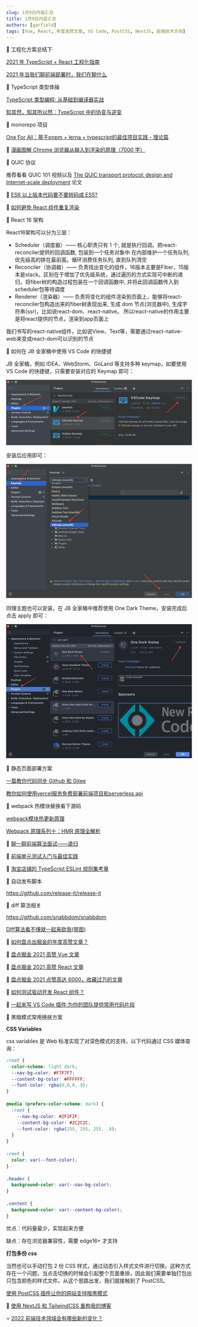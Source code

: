 ```yaml
---
slug: 1月9日内容汇总
title: 1月9日内容汇总
authors: [garfield]
tags: [Vue, React, 年度高赞文章, VS Code, PostCSS, NextJS, 前端技术方向]
---
```


📒 工程化方案总结下

[2021 年 TypeScript + React 工程化指南](https://zhuanlan.zhihu.com/p/403970666)

[2021 年当我们聊前端部署时，我们在聊什么](https://juejin.cn/post/7017710911443959839)

📒 TypeScript 类型体操

[TypeScript 类型编程: 从基础到编译器实战](https://mp.weixin.qq.com/s/-x8iVK-hlQd3-OZDC04A5A)

[知其然，知其所以然：TypeScript 中的协变与逆变](https://juejin.cn/post/7050099282317148174)

📒 monorepo 项目

[One For All：基于pnpm + lerna + typescript的最佳项目实践 - 理论篇](https://juejin.cn/post/7043998041786810398)

📒 [漫画图解 Chrome 浏览器从输入到渲染的原理（7000 字）](https://mp.weixin.qq.com/s/Yo-W7CbkOrBMSfK75qrAhg)

📒 QUIC 协议

推荐看看 QUIC 101 视频以及 [The QUIC transport protocol: design and Internet-scale deployment](https://courses.cs.washington.edu/courses/cse550/20au/papers/CSE550.quic.pdf) 论文

📒 [ES6 以上版本代码要不要转码成 ES5?](https://mp.weixin.qq.com/s/fSRpl25Pi0ladeWRXHLGZA)

📒 [如何避免 React 组件重复渲染](https://mp.weixin.qq.com/s/RCBHBtAFaeR6wqsyuGI_hQ)

📒 React 16 架构

React16架构可以分为三层：
- Scheduler（调度器）—— 核心职责只有 1 个, 就是执行回调。把react-reconciler提供的回调函数, 包装到一个任务对象中.在内部维护一个任务队列, 优先级高的排在最前面。循环消费任务队列, 直到队列清空
- Reconciler（协调器）—— 负责找出变化的组件，16版本主要是Fiber，15版本是stack。区别在于增加了优先级系统，通过遍历的方式实现可中断的递归，将fiber树的构造过程包装在一个回调函数中, 并将此回调函数传入到scheduler包等待调度
- Renderer（渲染器）—— 负责将变化的组件渲染到页面上，能够将react-reconciler包构造出来的fiber树表现出来, 生成 dom 节点(浏览器中), 生成字符串(ssr)，比如说react-dom、react-native。
所以react-native的作用主要是将react提供的节点，渲染到app页面上

我们书写的react-native组件，比如说View、Text等，需要通过react-native-web来变成react-dom可以识别的节点

📒 如何在 JB 全家桶中使用 VS Code 的快捷键

JB 全家桶，例如 IDEA、WebStorm、GoLand 等支持多种 keymap，如要使用 VS Code 的快捷键，只需要安装对应的 Keymap 即可：

![image](./vs_code_keymap.png)

安装后应用即可：

![image](./apply_keymap.png)

同理主题也可以安装，在 JB 全家桶中推荐使用 One Dark Theme，安装完成后点击 apply 即可：

![image](./one_dark_theme.png)

📒 静态页面部署方案

[一篇教你代码同步 Github 和 Gitee](https://juejin.cn/post/7041870446576271368)

[教你如何使用vercel服务免费部署前端项目和serverless api](https://mp.weixin.qq.com/s/rfyqQgpylFT7slukkbi6rw)

📒 webpack 热模块替换看下源码

[webpack模块热更新原理](https://juejin.cn/post/7049608872553611301)

[Webpack 原理系列十：HMR 原理全解析](https://juejin.cn/post/7021729340945596424)

📒 [聊一聊前端算法面试——递归](https://juejin.cn/post/6844903942074138637)

📒 [前端单元测试入门与最佳实践](https://juejin.cn/post/7049293284883038238)

📒 [淘宝店铺的 TypeScript ESLint 规则集考量](https://juejin.cn/post/7049335008917454855)

📒 自动发布脚本

https://github.com/release-it/release-it

📒 diff 算法相关

https://github.com/snabbdom/snabbdom

[DIff算法看不懂就一起来砍我(带图)](https://juejin.cn/post/7000266544181674014)

📒 [如何盘点出掘金的年度高赞文章？](https://juejin.cn/post/7048253632055083022)

📒 [盘点掘金 2021 高赞 Vue 文章](https://juejin.cn/post/7047705995534925832)

📒 [盘点掘金 2021 高赞 React 文章](https://juejin.cn/post/7047690546417565733)

📒 [盘点掘金 2021 点赞高达 6000，收藏过万的文章](https://juejin.cn/post/7047153016771706916)

📒 [如何测试驱动开发 React 组件？](https://juejin.cn/post/7036318575165964325)

📒 [一起来写 VS Code 插件:为你的团队提供常用代码片段](https://juejin.cn/post/7030250953215311908)

📒 黑暗模式常用换肤方案

**CSS Variables**

css variables 是 Web 标准实现了对深色模式的支持，以下代码通过 CSS 媒体查询：

```css
:root {
  color-scheme: light dark;
  --nav-bg-color: #F7F7F7;
  --content-bg-color: #FFFFFF;
  --font-color: rgba(0,0,0,.9);
}

@media (prefers-color-scheme: dark) {
  :root {
    --nav-bg-color: #2F2F2F;
    --content-bg-color: #2C2C2C;
    --font-color: rgba(255, 255, 255, .8);
  }
}

:root {
  color: var(--font-color);
}

.header {
  background-color: var(--nav-bg-color);
}

.content {
  background-color: var(--content-bg-color);
}
```

优点：代码量最少，实现起来方便

缺点：存在浏览器兼容性，需要 edge16+ 才支持

**打包多份 css**

当然也可以手动打包 2 份 CSS 样式，通过动态引入样式文件进行切换。这种方式存在一个问题，当点击切换的时候会引起整个页面重排，因此我们需要单独打包出只包含颜色的样式文件。从这个思路出发，我们就接触到了 PostCSS。

[使用 PostCSS 插件让你的网站支持暗黑模式](https://juejin.cn/post/7019580413110648863)

📒 [使用 NextJS 和 TailwindCSS 重构我的博客](https://juejin.cn/post/6984267680324780040)

⭐️ [2022 前端技术领域会有哪些新的变化？](https://www.zhihu.com/question/493891614/answer/2269197391)
